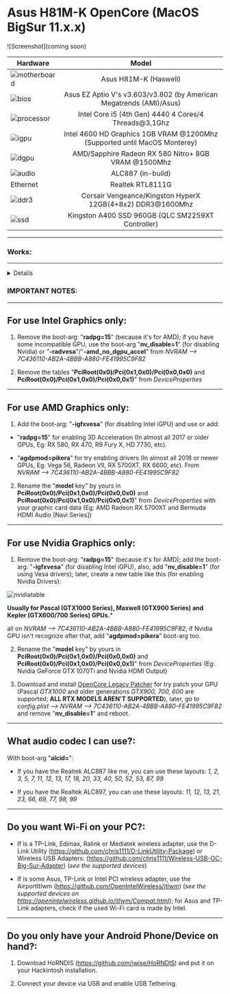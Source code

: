 [OpenCore Legacy Patcher]: https://github.com/dortania/OpenCore-Legacy-Patcher/releases

# Asus H81M-K OpenCore (MacOS BigSur 11.x.x)


![Screenshot](coming soon)


Hardware | Model
--- |:--:
![motherboard](https://i.imgur.com/IM3kGTn.png) | Asus H81M-K (Haswell)
![bios](https://i.imgur.com/RmYixFt.png) | Asus EZ Aptio V's v3.603/v3.802 (by American Megatrends (AMI)/Asus)
![processor](https://i.imgur.com/BzXF1mf.png) | Intel Core i5 (4th Gen) 4440 4 Cores/4 Threads@3,1Ghz
![igpu](https://i.imgur.com/KQsHndn.png) | Intel 4600 HD Graphics 1GB VRAM @1200Mhz (Supported until MacOS Monterey)
![dgpu](https://i.imgur.com/7TZmF2e.png) | AMD/Sapphire Radeon RX 580 Nitro+ 8GB VRAM @1500Mhz 
![audio](https://i.imgur.com/A7RRuUn.png) | ALC887 (in-build)
Ethernet | Realtek RTL8111G
![ddr3](https://i.imgur.com/5MAnSyf.png) | Corsair Vengeance/Kingston HyperX 12GB(4+8x2) DDR3@1600Mhz
![ssd](https://i.imgur.com/pozDx4X.png) | Kingston A400 SSD 960GB (QLC SM2259XT Controller)
---


### Works:
---
<details>

- Installer Boot ✅ (Installation on SSD: ~30/35 minutes)

- System Boot ✅

- USB Ports (2.0 and 3.0) ✅

- Screen ✅ (1336x768, 1080x1920)

- Audio Card ✅ (Inputs and Outputs)

- Ethernet ✅

- PCI Express Ports ✅

- Sleep Mode ✅

 
</details>


### IMPORTANT NOTES:
---

## For use Intel Graphics only:

1. Remove the boot-arg: "**radpg=15**" (because it's for AMD); if you have some incompatible GPU, use the boot-arg "**nv_disable=1**" (for disabling Nvidia) or "**-radvesa**"/"**-amd_no_dgpu_accel**" from *NVRAM --> 7C436110-AB2A-4BBB-A880-FE41995C9F82*

2. Remove the tables "**PciRoot(0x0)/Pci(0x1,0x0)/Pci(0x0,0x0)** and **PciRoot(0x0)/Pci(0x1,0x0)/Pci(0x0,0x1)**" from *DeviceProperties*

---

## For use AMD Graphics only:

1. Add the boot-arg: "**-igfxvesa**" (for disabling Intel iGPU) and use or add:

- "**radpg=15**" for enabling 3D Acceleration (In almost all 2017 or older GPUs, Eg: RX 580, RX 470, R9 Fury X, HD 7730, etc).

- "**agdpmod=pikera**" for try enabling drivers (In almost all 2018 or newer GPUs, Eg: Vega 56, Radeon VII, RX 5700XT, RX 6600, etc).
From *NVRAM --> 7C436110-AB2A-4BBB-A880-FE41995C9F82*

2. Rename the "**model** key" by yours in **PciRoot(0x0)/Pci(0x1,0x0)/Pci(0x0,0x0)** and **PciRoot(0x0)/Pci(0x1,0x0)/Pci(0x0,0x1)**" from *DeviceProperties* with your graphic card data (Eg: AMD Radeon RX 5700XT and Bermuda HDMI Audio [Navi Series])

---

## For use Nvidia Graphics only:

1. Remove the boot-arg: "**radpg=15**" (because it's for AMD); add the boot-arg: "**-igfxvesa**" (for disabling Intel iGPU), also, add "**nv_disable=1**" (for using Vesa drivers); later, create a new table like this (for enabling Nvidia Drivers):

![nvidiatable](https://i.imgur.com/1crQGj1.png)

**Usually for Pascal (GTX1000 Series), Maxwell (GTX900 Series) and Kepler (GTX600/700 Series) GPUs.***

all on *NVRAM --> 7C436110-AB2A-4BBB-A880-FE41995C9F82*; if Nvidia GPU isn't recognize after that, add "**agdpmod=pikera**" boot-arg too.

2. Rename the "**model** key" by yours in **PciRoot(0x0)/Pci(0x1,0x0)/Pci(0x0,0x0)** and **PciRoot(0x0)/Pci(0x1,0x0)/Pci(0x0,0x1)**" from *DeviceProperties* (Eg: Nvidia GeForce GTX 1070Ti and Nvidia HDMI Output)

3. Download and install [OpenCore Legacy Patcher] for try patch your GPU (Pascal *GTX1000* and older generations *GTX900, 700, 600* are supported; **ALL RTX MODELS AREN'T SUPPORTED**), later, go to *config.plist --> NVRAM --> 7C436110-AB2A-4BBB-A880-FE41995C9F82* and remove "**nv_disable=1**" and reboot.

---

## What audio codec I can use?:

With boot-arg "**alcid=**":

- If you have the Realtek ALC887 like me, you can use these layouts: *1, 2, 3, 5, 7, 11, 12, 13, 17, 18, 20, 33, 40, 50, 52, 53, 87, 99*

- If you have the Realtek ALC897, you can use these layouts: *11, 12, 13, 21, 23, 66, 69, 77, 98, 99*

--- 

## Do you want Wi-Fi on your PC?:

- If is a TP-Link, Edimax, Ralink or Mediatek wireless adapter, use the D-Link Utility (https://github.com/chris1111/D-LinkUtility-Package) or Wireless USB Adapters: (https://github.com/chris1111/Wireless-USB-OC-Big-Sur-Adapter) (*see the supported devices*)

- If is some Asus, TP-Link or Intel PCI wireless adapter, use the AirportItlwm (https://github.com/OpenIntelWireless/itlwm) (*see the supported devices on https://openintelwireless.github.io/itlwm/Compat.html*); for Asus and TP-Link adapters, check if the used Wi-Fi card is made by Intel.

---

## Do you only have your Android Phone/Device on hand?:

 1. Download HoRNDIS (https://github.com/jwise/HoRNDIS) and put it on your Hackintosh installation.

 2. Connect your device via USB and enable USB Tethering.


